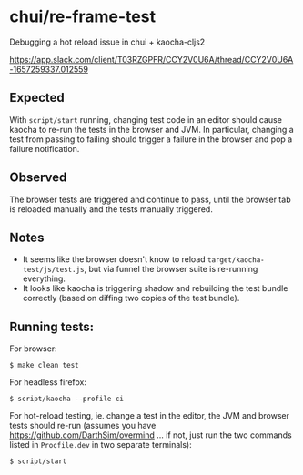 # chui/re-frame-test

Debugging a hot reload issue in chui + kaocha-cljs2

https://app.slack.com/client/T03RZGPFR/CCY2V0U6A/thread/CCY2V0U6A-1657259337.012559

## Expected

With `script/start` running, changing test code in an editor should cause
kaocha to re-run the tests in the browser and JVM. In particular, changing a
test from passing to failing should trigger a failure in the browser and pop a
failure notification.

## Observed

The browser tests are triggered and continue to pass, until the browser tab is
reloaded manually and the tests manually triggered.

## Notes

- It seems like the browser doesn't know to reload
  `target/kaocha-test/js/test.js`, but via funnel the browser suite is
  re-running everything.
- It looks like kaocha is triggering shadow and rebuilding the test bundle
  correctly (based on diffing two copies of the test bundle).

## Running tests:

For browser:

```
$ make clean test
```

For headless firefox:

```
$ script/kaocha --profile ci
```

For hot-reload testing, ie. change a test in the editor, the JVM and browser
tests should re-run (assumes you have https://github.com/DarthSim/overmind ...
if not, just run the two commands listed in `Procfile.dev` in two separate
terminals):

```
$ script/start
```
